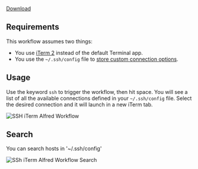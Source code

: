 [Download](https://github.com/projectweekend/alfred-iterm-ssh-workflow/blob/master/SSH.alfredworkflow?raw=true)

## Requirements

This workflow assumes two things:
* You use [iTerm 2](https://www.iterm2.com/) instead of the default Terminal app.
* You use the `~/.ssh/config` file to [store custom connection options](https://www.digitalocean.com/community/tutorials/how-to-configure-custom-connection-options-for-your-ssh-client).

## Usage

Use the keyword `ssh` to trigger the workflow, then hit space. You will see a list of all the available connections defined in your `~/.ssh/config` file. Select the desired connection and it will launch in a new iTerm tab.

![SSH iTerm Alfred Workflow](http://i.imgur.com/RUxkGqI.jpg)

## Search

You can search hosts in '~/.ssh/config'

![SSh iTerm Alfred Workflow Search](http://d.pr/i/1lISI+)
